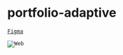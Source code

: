 # portfolio-adaptive
<code>[Figma](https://www.figma.com/file/NlH3naDNbp8x1rGeS27GLy/Freelancer-portfolio?node-id=202-104&t=d8B7URA60ehblp9U-0)
</code>

<code>![Web](![image](https://user-images.githubusercontent.com/47690253/230993336-d6e4dc2d-6287-4296-af3c-68306ade51c9.png) "Web")
</code>
